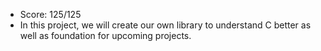 - Score: 125/125
- In this project, we will create our own library to understand C better as well as foundation for upcoming projects.
